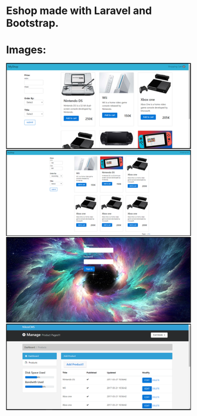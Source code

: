 #  Eshop made with Laravel and Bootstrap.

# Images:
![alt text](https://github.com/NikosDev/Eshop/blob/master/a.PNG)
![alt text](https://github.com/NikosDev/Eshop/blob/master/b.PNG)
![alt text](https://github.com/NikosDev/Eshop/blob/master/c.PNG)
![alt text](https://github.com/NikosDev/Eshop/blob/master/d.PNG)
